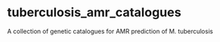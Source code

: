 # tuberculosis_amr_catalogues
A collection of genetic catalogues for AMR prediction of M. tuberculosis
